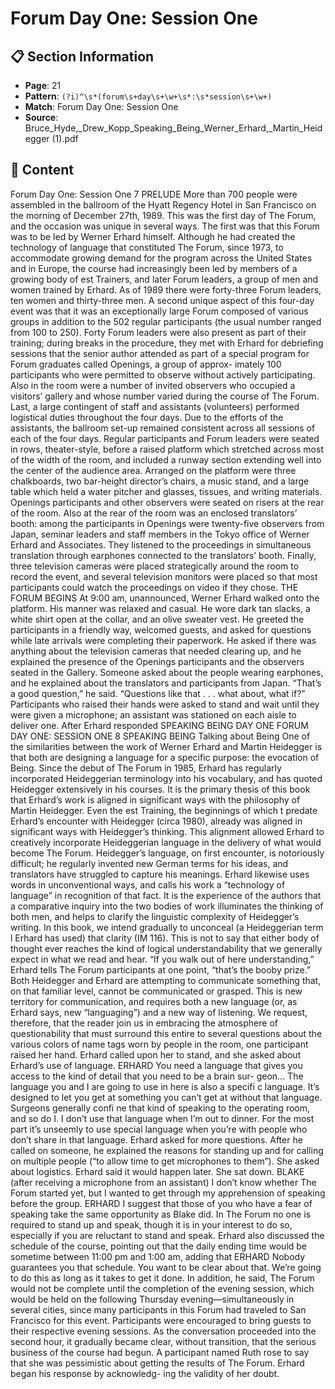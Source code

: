 # Forum Day One: Session One

## 📋 Section Information

- **Page**: 21
- **Pattern**: `(?i)^\s*(forum\s+day\s+\w+\s*:\s*session\s+\w+)`
- **Match**: Forum Day One: Session One
- **Source**: Bruce_Hyde,_Drew_Kopp_Speaking_Being_Werner_Erhard,_Martin_Heidegger (1).pdf

## 📄 Content

Forum Day One: Session One
7
PRELUDE
More than 700 people were assembled in the ballroom of the Hyatt Regency Hotel in San
Francisco on the morning of December 27th, 1989. This was the first day of The Forum, and the
occasion was unique in several ways. The first was that this Forum was to be led by Werner
Erhard himself. Although he had created the technology of language that constituted The
Forum, since 1973, to accommodate growing demand for the program across the United States
and in Europe, the course had increasingly been led by members of a growing body of est
Trainers, and later Forum leaders, a group of men and women trained by Erhard. As of 1989
there were forty-three Forum leaders, ten women and thirty-three men.
A second unique aspect of this four-day event was that it was an exceptionally large Forum
composed of various groups in addition to the 502 regular participants (the usual number
ranged from 100 to 250). Forty Forum leaders were also present as part of their training; during
breaks in the procedure, they met with Erhard for debriefing sessions that the senior author
attended as part of a special program for Forum graduates called Openings, a group of approx-
imately 100 participants who were permitted to observe without actively participating. Also
in the room were a number of invited observers who occupied a visitors’ gallery and whose
number varied during the course of The Forum. Last, a large contingent of staff and assistants
(volunteers) performed logistical duties throughout the four days.
Due to the efforts of the assistants, the ballroom set-up remained consistent across all
sessions of each of the four days. Regular participants and Forum leaders were seated in rows,
theater-style, before a raised platform which stretched across most of the width of the room,
and included a runway section extending well into the center of the audience area. Arranged
on the platform were three chalkboards, two bar-height director’s chairs, a music stand, and
a large table which held a water pitcher and glasses, tissues, and writing materials. Openings
participants and other observers were seated on risers at the rear of the room. Also at the rear
of the room was an enclosed translators’ booth: among the participants in Openings were
twenty-five observers from Japan, seminar leaders and staff members in the Tokyo office of
Werner Erhard and Associates. They listened to the proceedings in simultaneous translation
through earphones connected to the translators’ booth. Finally, three television cameras were
placed strategically around the room to record the event, and several television monitors were
placed so that most participants could watch the proceedings on video if they chose.
THE FORUM BEGINS
At 9:00 am, unannounced, Werner Erhard walked onto the platform. His manner was relaxed
and casual. He wore dark tan slacks, a white shirt open at the collar, and an olive sweater
vest. He greeted the participants in a friendly way, welcomed guests, and asked for questions
while late arrivals were completing their paperwork. He asked if there was anything about the
television cameras that needed clearing up, and he explained the presence of the Openings
participants and the observers seated in the Gallery. Someone asked about the people wearing
earphones, and he explained about the translators and participants from Japan. “That’s a good
question,” he said. “Questions like that . . . what about, what if?”
Participants who raised their hands were asked to stand and wait until they were given a
microphone; an assistant was stationed on each aisle to deliver one. After Erhard responded
SPEAKING
BEING
DAY ONE
FORUM DAY ONE:
SESSION ONE
8
SPEAKING BEING
Talking about Being
One of the similarities between the work of Werner Erhard and
Martin Heidegger is that both are designing a language for a
specific purpose: the evocation of Being. Since the debut of The
Forum in 1985, Erhard has regularly incorporated Heideggerian
terminology into his vocabulary, and has quoted Heidegger
extensively in his courses. It is the primary thesis of this book that
Erhard’s work is aligned in significant ways with the philosophy of
Martin Heidegger. Even the est Training, the beginnings of which
t
predate Erhard’s encounter with Heidegger (circa 1980), already
was aligned in significant ways with Heidegger’s thinking. This
alignment allowed Erhard to creatively incorporate Heideggerian
language in the delivery of what would become The Forum.
Heidegger’s language, on first encounter, is notoriously
difficult; he regularly invented new German terms for his ideas,
and translators have struggled to capture his meanings. Erhard
likewise uses words in unconventional ways, and calls his work
a “technology of language” in recognition of that fact. It is the
experience of the authors that a comparative inquiry into the two
bodies of work illuminates the thinking of both men, and helps
to clarify the linguistic complexity of Heidegger’s writing. In this
book, we intend gradually to unconceal (a Heideggerian term
l
Erhard has used) that clarity (IM 116).
This is not to say that either body of thought ever reaches the
kind of logical understandability that we generally expect in what
we read and hear. “If you walk out of here understanding,” Erhard
tells The Forum participants at one point, “that’s the booby prize.”
Both Heidegger and Erhard are attempting to communicate
something that, on that familiar level, cannot be communicated
or grasped. This is new territory for communication, and requires
both a new language (or, as Erhard says, new “languaging”) and a
new way of listening.
We request, therefore, that the reader join us in embracing
the atmosphere of questionability that must surround this entire
to several questions about the various colors of name tags worn by people in the room, one
participant raised her hand. Erhard called upon her to stand, and she asked about Erhard’s use
of language.
ERHARD
You need a language that gives you access to the kind of detail that you need to be a brain sur-
geon... The language you and I are going to use in here is also a specifi c language. It’s designed
to let you get at something you can’t get at without that language. Surgeons generally confi ne
that kind of speaking to the operating room, and so do I. I don’t use that language when I’m out
to dinner. For the most part it’s unseemly to use special language when you’re with people who
don’t share in that language.
Erhard asked for more questions. After he called on someone, he explained the reasons for
standing up and for calling on multiple people (“to allow time to get microphones to them”). She
asked about logistics. Erhard said it would happen later. She sat down.
BLAKE (after receiving a microphone from an assistant)
I don’t know whether The Forum started yet, but I wanted to get through my apprehension of
speaking before the group.
ERHARD
I suggest that those of you who have a fear of speaking take the same opportunity as Blake did.
In The Forum no one is required to stand up and speak, though it is in your interest to do so,
especially if you are reluctant to stand and speak.
Erhard also discussed the schedule of the course, pointing out that the daily ending time would be
sometime between 11:00 pm and 1:00 am, adding that
ERHARD
Nobody guarantees you that schedule. You want to be clear about that. We’re going to do this
as long as it takes to get it done.
In addition, he said, The Forum would not be complete until the completion of the evening session,
which would be held on the following Thursday evening—simultaneously in several cities, since
many participants in this Forum had traveled to San Francisco for this event. Participants were
encouraged to bring guests to their respective evening sessions.
As the conversation proceeded into the second hour, it gradually became clear, without transition,
that the serious business of the course had begun. A participant named Ruth rose to say that she
was pessimistic about getting the results of The Forum. Erhard began his response by acknowledg-
ing the validity of her doubt.